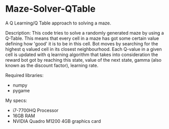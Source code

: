 # Maze-Solver-QTable
A Q Learning/Q Table approach to solving a maze.

Description: This code tries to solve a randomly generated maze by using a Q-Table. This means that every cell in a maze has got some certain value defining how 'good' it is to be in this cell. Bot moves by searching for the highest q valued cell in its closest neighbourhood. Each Q-value in a given cell is updated with q learning algorithm that takes into consideration the reward bot got by reaching this state, value of the next state, gamma (also known as the discount factor), learning rate.

Required libraries:
- numpy
- pygame

My specs:
- i7-7700HQ Processor
- 16GB RAM
- NVIDIA Quadro M1200 4GB graphics card


